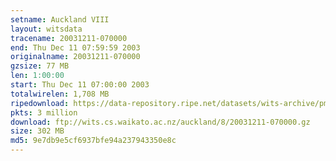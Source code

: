 ```yaml
---
setname: Auckland VIII
layout: witsdata
tracename: 20031211-070000
end: Thu Dec 11 07:59:59 2003
originalname: 20031211-070000
gzsize: 77 MB
len: 1:00:00
start: Thu Dec 11 07:00:00 2003
totalwirelen: 1,708 MB
ripedownload: https://data-repository.ripe.net/datasets/wits-archive/pma/long/auck/8//20031211-070000.gz
pkts: 3 million
download: ftp://wits.cs.waikato.ac.nz/auckland/8/20031211-070000.gz
size: 302 MB
md5: 9e7db9e5cf6937bfe94a237943350e8c
---
```

